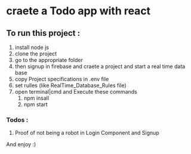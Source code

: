 # craete a Todo app with react

<h2>To run this project :</h2>
<ol>
  <li>install node js</li>
  <li>clone the project</li>
  <li>go to the appropriate folder</li>
  <li>
    then signup in firebase and craete a project and start a real time data base
  </li>
  <li>copy Project specifications in .env file</li>
  <li>set rulles (like RealTime_Database_Rules file)</li>
  <li>
    open terminal|cmd and Execute these commands
    <ol>
      <li>npm insall</li>
      <li>npm start</li>
    </ol>
  </li>
</ol>
<h3> Todos :  </h3>
<ol>
<li> Proof of not being a robot in Login Component and Signup   </li>
</ol>
And enjoy :)
